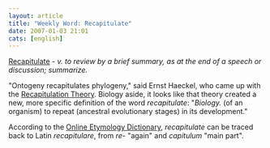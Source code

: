 ```yaml
---
layout: article
title: "Weekly Word: Recapitulate"
date: 2007-01-03 21:01
cats: [english]
---
```

<a href="http://dictionary.reference.com/browse/recapitulate">Recapitulate</a> - <em>v. to review by a brief summary, as at the end of a speech or discussion; summarize.</em>

"Ontogeny recapitulates phylogeny," said Ernst Haeckel, who came up with the <a href="http://en.wikipedia.org/wiki/Recapitulation_theory">Recapitulation Theory</a>. Biology aside, it looks like that theory created a new, more specific definition of the word <em>recapitulate</em>: "<em>Biology.</em> (of an organism) to repeat (ancestral evolutionary stages) in its development."

According to the <a href="http://www.etymonline.com/index.php?term=recapitulation">Online Etymology Dictionary</a>, <em>recapitulate</em> can be traced back to Latin <em>recapitulare</em>, from <em>re-</em> "again" and <em>capitulum</em> "main part".

